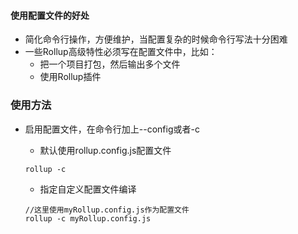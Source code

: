 #### 使用配置文件的好处
- 简化命令行操作，方便维护，当配置复杂的时候命令行写法十分困难
- 一些Rollup高级特性必须写在配置文件中，比如：
  - 把一个项目打包，然后输出多个文件
  - 使用Rollup插件

###  使用方法

- 启用配置文件，在命令行加上--config或者-c

  - 默认使用rollup.config.js配置文件

  ```shell
  rollup -c
  ```

  - 指定自定义配置文件编译

  ```shell
  //这里使用myRollup.config.js作为配置文件
  rollup -c myRollup.config.js
  ```

    
